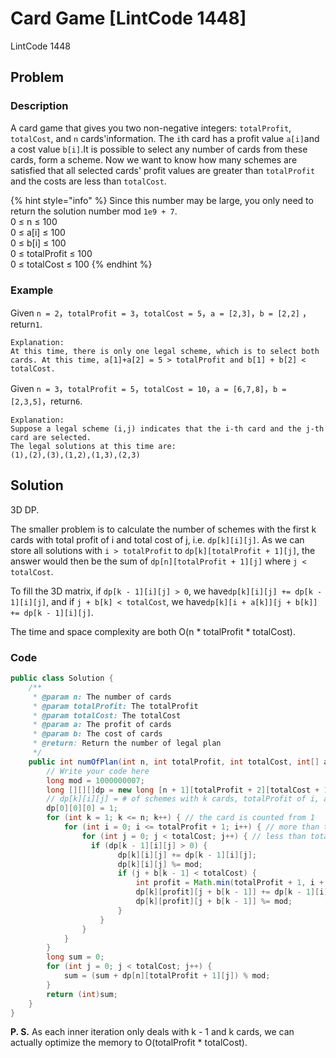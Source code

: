 # Card Game \[LintCode 1448\]

LintCode 1448

## Problem

### Description

A card game that gives you two non-negative integers: `totalProfit`, `totalCost`, and `n` cards'information. The `i`th card has a profit value `a[i]`and a cost value `b[i]`.It is possible to select any number of cards from these cards, form a scheme. Now we want to know how many schemes are satisfied that all selected cards' profit values are greater than `totalProfit` and the costs are less than `totalCost`.

{% hint style="info" %}
Since this number may be large, you only need to return the solution number mod `1e9 + 7`.  
0 ≤ n ≤ 100  
0 ≤ a\[i\] ≤ 100  
0 ≤ b\[i\] ≤ 100  
0 ≤ totalProfit ≤ 100  
0 ≤ totalCost ≤ 100
{% endhint %}

### Example

Given `n = 2`，`totalProfit = 3`，`totalCost = 5`，`a = [2,3]`，`b = [2,2]` ，return`1`.

```text
Explanation:
At this time, there is only one legal scheme, which is to select both cards. At this time, a[1]+a[2] = 5 > totalProfit and b[1] + b[2] < totalCost.
```

Given `n = 3`，`totalProfit = 5`，`totalCost = 10`，`a = [6,7,8]`，`b = [2,3,5]`，return`6`.

```text
Explanation:
Suppose a legal scheme (i,j) indicates that the i-th card and the j-th card are selected.
The legal solutions at this time are:
(1),(2),(3),(1,2),(1,3),(2,3)
```

## Solution

3D DP.

The smaller problem is to calculate the number of schemes with the first k cards with total profit of i and total cost of j, i.e. `dp[k][i][j]`. As we can store all solutions with `i > totalProfit` to `dp[k][totalProfit + 1][j]`, the answer would then be the sum of `dp[n][totalProfit + 1][j]` where `j < totalCost`.

To fill the 3D matrix, if `dp[k - 1][i][j] > 0`, we have`dp[k][i][j] += dp[k - 1][i][j]`, and if `j + b[k] < totalCost`, we have`dp[k][i + a[k]][j + b[k]] += dp[k - 1][i][j]`.

The time and space complexity are both O\(n \* totalProfit \* totalCost\).

### Code

```java
public class Solution {
    /**
     * @param n: The number of cards
     * @param totalProfit: The totalProfit
     * @param totalCost: The totalCost
     * @param a: The profit of cards
     * @param b: The cost of cards
     * @return: Return the number of legal plan
     */
    public int numOfPlan(int n, int totalProfit, int totalCost, int[] a, int[] b) {
        // Write your code here
        long mod = 1000000007;
        long [][][]dp = new long [n + 1][totalProfit + 2][totalCost + 1];
        // dp[k][i][j] = # of schemes with k cards, totalProfit of i, and totalCost of j
        dp[0][0][0] = 1;
        for (int k = 1; k <= n; k++) { // the card is counted from 1
            for (int i = 0; i <= totalProfit + 1; i++) { // more than totalProfit
                for (int j = 0; j < totalCost; j++) { // less than totalCost
                  if (dp[k - 1][i][j] > 0) {
                        dp[k][i][j] += dp[k - 1][i][j];
                        dp[k][i][j] %= mod;
                        if (j + b[k - 1] < totalCost) {
                            int profit = Math.min(totalProfit + 1, i + a[k - 1]);
                            dp[k][profit][j + b[k - 1]] += dp[k - 1][i][j];
                            dp[k][profit][j + b[k - 1]] %= mod;
                        }
                    }
                }
            }
        }
        long sum = 0;
        for (int j = 0; j < totalCost; j++) {
            sum = (sum + dp[n][totalProfit + 1][j]) % mod;
        }
        return (int)sum;
    }
}
```

**P. S.** As each inner iteration only deals with k - 1 and k cards, we can actually optimize the memory to O\(totalProfit \* totalCost\).

